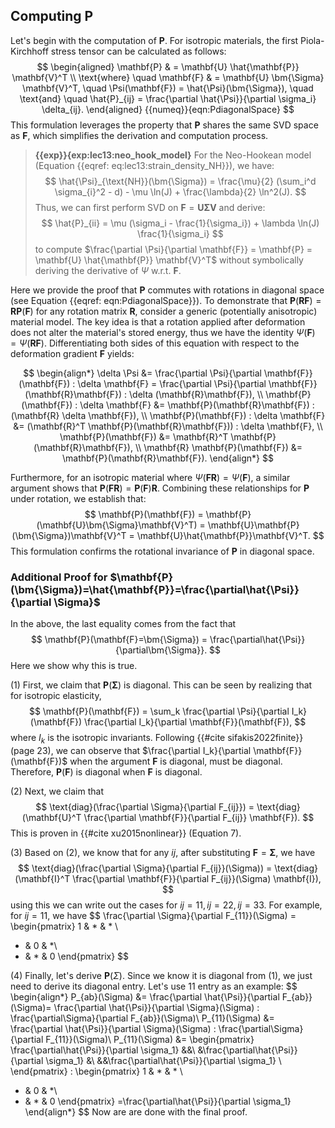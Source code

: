## Computing $\mathbf{P}$

Let's begin with the computation of $\mathbf{P}$. For isotropic materials, the first Piola-Kirchhoff stress tensor can be calculated as follows:
$$
\begin{aligned}
    \mathbf{P} & = \mathbf{U} \hat{\mathbf{P}} \mathbf{V}^T \\
    \text{where} \quad
    \mathbf{F} & = \mathbf{U} \bm{\Sigma} \mathbf{V}^T, \quad
    \Psi(\mathbf{F}) = \hat{\Psi}(\bm{\Sigma}), \quad \text{and} \quad
    \hat{P}_{ij} = \frac{\partial \hat{\Psi}}{\partial \sigma_i} \delta_{ij}.
\end{aligned}
{{numeq}}{eqn:PdiagonalSpace}
$$
This formulation leverages the property that $\mathbf{P}$ shares the same SVD space as $\mathbf{F}$, which simplifies the derivation and computation process.

> **{{exp}}{exp:lec13:neo_hook_model}**
> For the Neo-Hookean model (Equation {{eqref: eq:lec13:strain_density_NH}}), we have:
$$
    \hat{\Psi}_{\text{NH}}(\bm{\Sigma}) = \frac{\mu}{2} (\sum_i^d \sigma_{i}^2 - d) - \mu \ln(J) + \frac{\lambda}{2} \ln^2(J).
$$
> Thus, we can first perform SVD on $\mathbf{F} = \mathbf{U} \bm{\Sigma} \mathbf{V}$ and derive:
$$
    \hat{P}_{ii} = \mu (\sigma_i - \frac{1}{\sigma_i}) + \lambda \ln(J) \frac{1}{\sigma_i}
$$
> to compute $\frac{\partial \Psi}{\partial \mathbf{F}} = \mathbf{P} = \mathbf{U} \hat{\mathbf{P}} \mathbf{V}^T$ without symbolically deriving the derivative of $\Psi$ w.r.t. $\mathbf{F}$.

Here we provide the proof that $\mathbf{P}$ commutes with rotations in diagonal space (see Equation {{eqref: eqn:PdiagonalSpace}}). To demonstrate that $\mathbf{P}(\mathbf{R}\mathbf{F}) = \mathbf{R}\mathbf{P}(\mathbf{F})$ for any rotation matrix $\mathbf{R}$, consider a generic (potentially anisotropic) material model. The key idea is that a rotation applied after deformation does not alter the material's stored energy, thus we have the identity $\Psi(\mathbf{F}) = \Psi(\mathbf{R}\mathbf{F})$. Differentiating both sides of this equation with respect to the deformation gradient $\mathbf{F}$ yields:

$$
\begin{align*}
\delta \Psi &= \frac{\partial \Psi}{\partial \mathbf{F}}(\mathbf{F}) : \delta \mathbf{F} = \frac{\partial \Psi}{\partial \mathbf{F}}(\mathbf{R}\mathbf{F}) : \delta (\mathbf{R}\mathbf{F}), \\
\mathbf{P}(\mathbf{F}) : \delta \mathbf{F} &= \mathbf{P}(\mathbf{R}\mathbf{F}) : (\mathbf{R} \delta \mathbf{F}), \\
\mathbf{P}(\mathbf{F}) : \delta \mathbf{F} &= (\mathbf{R}^T \mathbf{P}(\mathbf{R}\mathbf{F})) : \delta \mathbf{F}, \\
\mathbf{P}(\mathbf{F}) &= \mathbf{R}^T \mathbf{P}(\mathbf{R}\mathbf{F}), \\
\mathbf{R} \mathbf{P}(\mathbf{F}) &= \mathbf{P}(\mathbf{R}\mathbf{F}).
\end{align*}
$$

Furthermore, for an isotropic material where $\Psi(\mathbf{F}\mathbf{R}) = \Psi(\mathbf{F})$, a similar argument shows that $\mathbf{P}(\mathbf{F}\mathbf{R}) = \mathbf{P}(\mathbf{F})\mathbf{R}$. Combining these relationships for $\mathbf{P}$ under rotation, we establish that:
$$
\mathbf{P}(\mathbf{F}) = \mathbf{P}(\mathbf{U}\bm{\Sigma}\mathbf{V}^T) = \mathbf{U}\mathbf{P}(\bm{\Sigma})\mathbf{V}^T = \mathbf{U}\hat{\mathbf{P}}\mathbf{V}^T.
$$
This formulation confirms the rotational invariance of $\mathbf{P}$ in diagonal space.

### Additional Proof for $\mathbf{P}(\bm{\Sigma})=\hat{\mathbf{P}}=\frac{\partial\hat{\Psi}}{\partial \Sigma}$

In the above, the last equality comes from the fact that 
$$
\mathbf{P}(\mathbf{F}=\bm{\Sigma}) = \frac{\partial\hat{\Psi}}{\partial\bm{\Sigma}}.
$$
Here we show why this is true.

(1) First, we claim that $\mathbf{P}(\bm{\Sigma})$ is diagonal. This can be seen by realizing that for isotropic elasticity,
$$
\mathbf{P}(\mathbf{F}) = \sum_k \frac{\partial \Psi}{\partial I_k}(\mathbf{F}) \frac{\partial I_k}{\partial \mathbf{F}}(\mathbf{F}),
$$
where $I_k$ is the isotropic invariants. Following {{#cite sifakis2022finite}} (page 23), we can observe that $\frac{\partial I_k}{\partial \mathbf{F}}(\mathbf{F})$ when the argument $\mathbf{F}$ is diagonal, must be diagonal. Therefore, $\mathbf{P}(\mathbf{F})$ is diagonal when $\mathbf{F}$ is diagonal. 

(2) Next, we claim that
$$
\text{diag}(\frac{\partial \Sigma}{\partial F_{ij}}) = \text{diag}(\mathbf{U}^T \frac{\partial \mathbf{F}}{\partial F_{ij}} \mathbf{F}).
$$
This is proven in {{#cite xu2015nonlinear}} (Equation 7).


(3) Based on (2), we know that for any $ij$, after substituting $\mathbf{F}=\bm{\Sigma}$, we have
$$
\text{diag}(\frac{\partial \Sigma}{\partial F_{ij}}(\Sigma)) = \text{diag}(\mathbf{I}^T \frac{\partial \mathbf{F}}{\partial F_{ij}}(\Sigma) \mathbf{I}),
$$
using this we can write out the cases for $ij=11, ij=22,ij=33$. For example, for $ij=11$, we have
$$
\frac{\partial \Sigma}{\partial F_{11}}(\Sigma) = \begin{pmatrix}
1 & * & * \\
* & 0 & *\\
* & * & 0 
\end{pmatrix}
$$

(4) Finally, let's derive $\mathbf{P}(\Sigma)$. Since we know it is diagonal from (1), we just need to derive its diagonal entry. Let's use $11$ entry as an example:
$$
\begin{align*}
P_{ab}(\Sigma) &= \frac{\partial \hat{\Psi}}{\partial F_{ab}}(\Sigma)= \frac{\partial \hat{\Psi}}{\partial \Sigma}(\Sigma) : \frac{\partial\Sigma}{\partial F_{ab}}(\Sigma)\\
P_{11}(\Sigma) &= \frac{\partial \hat{\Psi}}{\partial \Sigma}(\Sigma) : \frac{\partial\Sigma}{\partial F_{11}}(\Sigma)\\
P_{11}(\Sigma) &= \begin{pmatrix}
\frac{\partial\hat{\Psi}}{\partial \sigma_1} &&\\
&\frac{\partial\hat{\Psi}}{\partial \sigma_1} &\\
&&\frac{\partial\hat{\Psi}}{\partial \sigma_1} \\
\end{pmatrix}
:
\begin{pmatrix}
1 & * & * \\
* & 0 & *\\
* & * & 0 
\end{pmatrix}
=\frac{\partial\hat{\Psi}}{\partial \sigma_1}
\end{align*}
$$
Now are are done with the final proof.